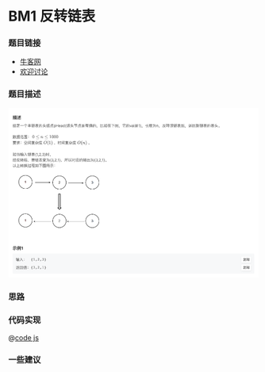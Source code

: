 # BM1 反转链表




### 题目链接

- [牛客网](https://www.nowcoder.com/practice/75e878df47f24fdc9dc3e400ec6058ca)
- [欢迎讨论]()

### 题目描述

![反转链表.png](reverseList.png)



### 思路

### 代码实现

@[code js](@code/algorithm/interview-101/reverseList.js)


### 一些建议